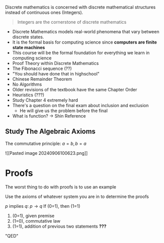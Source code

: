 Discrete mathematics is concerned with discrete mathematical structures instead of continuous ones (Integers).

> Integers are the cornerstone of discrete mathematics

- Discrete Mathematics models real-world phenomena that vary between discrete states.
- It is the formal basis for computing science since **computers are finite state machines**
- This course will be the formal foundation for everything we learn in computing science
- Proof Theory within Discrete Mathematics
- The Fibonacci sequence (??)
- "You should have done that in highschool"
- Chinese Remainder Theorem
- No Algorithms
- Older revisions of the textbook have the same Chapter Order
- Heuristics (???)
- Study Chapter 4 extremely hard
- There's a question on the final exam about inclusion and exclusion 
	- He will give us the problem before the final
- What is function? -> Shin Reference
## Study The Algebraic Axioms
The commutative principle: $a = b, b=a$

![[Pasted image 20240906100623.png]]

# Proofs
The worst thing to do with proofs is to use an example

Use the axioms of whatever system you are in to determine the proofs

$p$ implies $q$: $p \rightarrow q$
If (0=1), then (1=1)
1. (0=1), given premise
2. (1=0), commutative law
3. (1=1), addition of previous two statements **???**

"QED"

